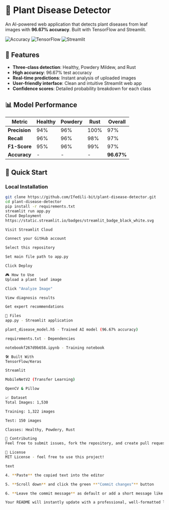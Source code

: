 # 🌿 Plant Disease Detector

An AI-powered web application that detects plant diseases from leaf images with **96.67% accuracy**. Built with TensorFlow and Streamlit.

![Accuracy](https://img.shields.io/badge/Accuracy-96.67%25-brightgreen)
![TensorFlow](https://img.shields.io/badge/TensorFlow-2.13.0-orange)
![Streamlit](https://img.shields.io/badge/Streamlit-1.28.1-red)

## 🎯 Features

- **Three-class detection**: Healthy, Powdery Mildew, and Rust
- **High accuracy**: 96.67% test accuracy
- **Real-time predictions**: Instant analysis of uploaded images
- **User-friendly interface**: Clean and intuitive Streamlit web app
- **Confidence scores**: Detailed probability breakdown for each class

## 📊 Model Performance

| Metric | Healthy | Powdery | Rust | Overall |
|--------|---------|---------|------|---------|
| **Precision** | 94% | 96% | 100% | 97% |
| **Recall** | 96% | 96% | 98% | 97% |
| **F1-Score** | 95% | 96% | 99% | 97% |
| **Accuracy** | - | - | - | **96.67%** |

## 🚀 Quick Start

### Local Installation
```bash
git clone https://github.com/Ifedili-bit/plant-disease-detector.git
cd plant-disease-detector
pip install -r requirements.txt
streamlit run app.py
Cloud Deployment
https://static.streamlit.io/badges/streamlit_badge_black_white.svg

Visit Streamlit Cloud

Connect your GitHub account

Select this repository

Set main file path to app.py

Click Deploy

🎮 How to Use
Upload a plant leaf image

Click "Analyze Image"

View diagnosis results

Get expert recommendations

📁 Files
app.py - Streamlit application

plant_disease_model.h5 - Trained AI model (96.67% accuracy)

requirements.txt - Dependencies

notebookf267d9b658.ipynb - Training notebook

🛠️ Built With
TensorFlow/Keras

Streamlit

MobileNetV2 (Transfer Learning)

OpenCV & Pillow

📈 Dataset
Total Images: 1,530

Training: 1,322 images

Test: 150 images

Classes: Healthy, Powdery, Rust

🤝 Contributing
Feel free to submit issues, fork the repository, and create pull requests for improvements.

📄 License
MIT License - feel free to use this project!

text

4. **Paste** the copied text into the editor

5. **Scroll down** and click the green **"Commit changes"** button

6. **Leave the commit message** as default or add a short message like "Updated README with project details"

Your README will instantly update with a professional, well-formatted layout that shows off your amazing 96.67% accuracy project! 🎉
